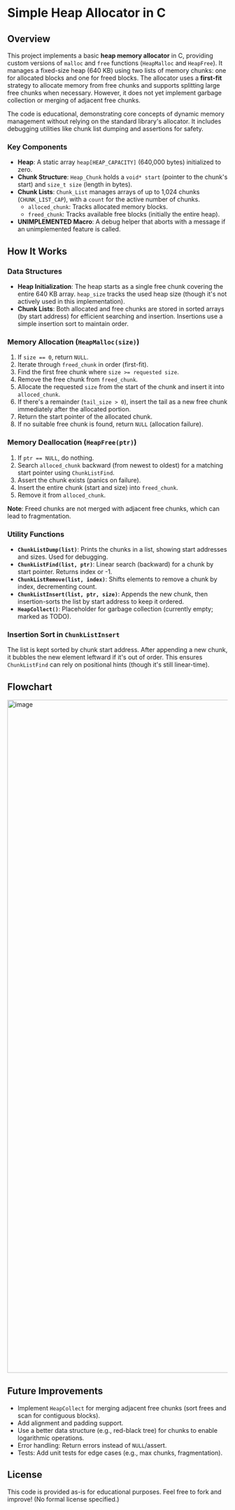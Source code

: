 # Simple Heap Allocator in C

## Overview

This project implements a basic **heap memory allocator** in C, providing custom versions of `malloc` and `free` functions (`HeapMalloc` and `HeapFree`). It manages a fixed-size heap (640 KB) using two lists of memory chunks: one for allocated blocks and one for freed blocks. The allocator uses a **first-fit** strategy to allocate memory from free chunks and supports splitting large free chunks when necessary. However, it does not yet implement garbage collection or merging of adjacent free chunks.

The code is educational, demonstrating core concepts of dynamic memory management without relying on the standard library's allocator. It includes debugging utilities like chunk list dumping and assertions for safety.

### Key Components
- **Heap**: A static array `heap[HEAP_CAPACITY]` (640,000 bytes) initialized to zero.
- **Chunk Structure**: `Heap_Chunk` holds a `void* start` (pointer to the chunk's start) and `size_t size` (length in bytes).
- **Chunk Lists**: `Chunk_List` manages arrays of up to 1,024 chunks (`CHUNK_LIST_CAP`), with a `count` for the active number of chunks.
  - `alloced_chunk`: Tracks allocated memory blocks.
  - `freed_chunk`: Tracks available free blocks (initially the entire heap).
- **UNIMPLEMENTED Macro**: A debug helper that aborts with a message if an unimplemented feature is called.

## How It Works

### Data Structures
- **Heap Initialization**: The heap starts as a single free chunk covering the entire 640 KB array. `heap_size` tracks the used heap size (though it's not actively used in this implementation).
- **Chunk Lists**: Both allocated and free chunks are stored in sorted arrays (by start address) for efficient searching and insertion. Insertions use a simple insertion sort to maintain order.

### Memory Allocation (`HeapMalloc(size)`)
1. If `size == 0`, return `NULL`.
2. Iterate through `freed_chunk` in order (first-fit).
3. Find the first free chunk where `size >= requested size`.
4. Remove the free chunk from `freed_chunk`.
5. Allocate the requested `size` from the start of the chunk and insert it into `alloced_chunk`.
6. If there's a remainder (`tail_size > 0`), insert the tail as a new free chunk immediately after the allocated portion.
7. Return the start pointer of the allocated chunk.
8. If no suitable free chunk is found, return `NULL` (allocation failure).

### Memory Deallocation (`HeapFree(ptr)`)
1. If `ptr == NULL`, do nothing.
2. Search `alloced_chunk` backward (from newest to oldest) for a matching start pointer using `ChunkListFind`.
3. Assert the chunk exists (panics on failure).
4. Insert the entire chunk (start and size) into `freed_chunk`.
5. Remove it from `alloced_chunk`.

**Note**: Freed chunks are not merged with adjacent free chunks, which can lead to fragmentation.

### Utility Functions
- **`ChunkListDump(list)`**: Prints the chunks in a list, showing start addresses and sizes. Used for debugging.
- **`ChunkListFind(list, ptr)`**: Linear search (backward) for a chunk by start pointer. Returns index or -1.
- **`ChunkListRemove(list, index)`**: Shifts elements to remove a chunk by index, decrementing count.
- **`ChunkListInsert(list, ptr, size)`**: Appends the new chunk, then insertion-sorts the list by start address to keep it ordered.
- **`HeapCollect()`**: Placeholder for garbage collection (currently empty; marked as TODO).

### Insertion Sort in `ChunkListInsert`
The list is kept sorted by chunk start address. After appending a new chunk, it bubbles the new element leftward if it's out of order. This ensures `ChunkListFind` can rely on positional hints (though it's still linear-time).
## Flowchart
 <img width="1024" height="1536" alt="image" src="https://github.com/user-attachments/assets/97fd6c9d-55f3-49d1-9321-a006065fed24" />

## Future Improvements
- Implement `HeapCollect` for merging adjacent free chunks (sort frees and scan for contiguous blocks).
- Add alignment and padding support.
- Use a better data structure (e.g., red-black tree) for chunks to enable logarithmic operations.
- Error handling: Return errors instead of `NULL`/assert.
- Tests: Add unit tests for edge cases (e.g., max chunks, fragmentation).

## License
This code is provided as-is for educational purposes. Feel free to fork and improve! (No formal license specified.)
